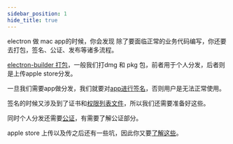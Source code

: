 ```yaml
---
sidebar_position: 1
hide_title: true
---
```


electron 做 mac app的时候，你会发现 除了要面临正常的业务代码编写，你还要去打包，签名、公证、发布等诸多流程。

[electron-builder 打包](pkg)，一般我们打dmg 和 pkg 包，前者用于个人分发，后者则是上传apple store分发。

一旦我们需要app做分发，我们就要对[app进行签名](sign)，否则用户是无法正常使用。

签名的时候又涉及到了证书和[权限列表文件](entitlement)，所以我们还需要准备好这些。

同时个人分发还需要[公证](notarize)，有需要了解公证部分。

apple store 上传以及传之后还有一些坑，因此你又要[了解这些](store)。

